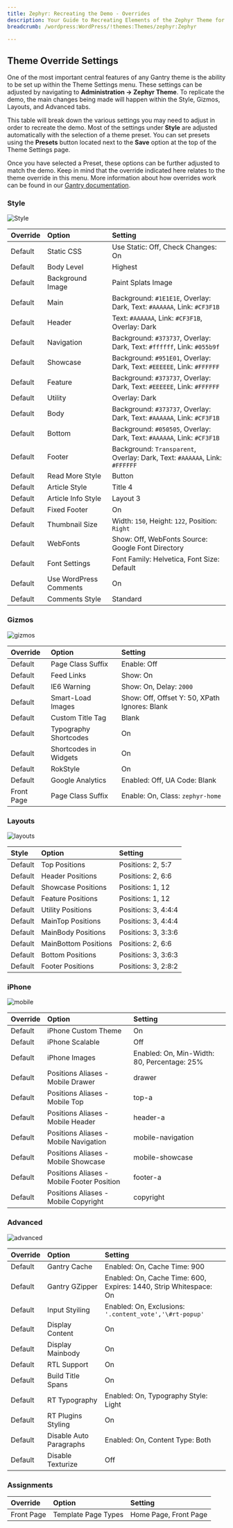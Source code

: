 ```yaml
---
title: Zephyr: Recreating the Demo - Overrides
description: Your Guide to Recreating Elements of the Zephyr Theme for WordPress
breadcrumb: /wordpress:WordPress/!themes:Themes/zephyr:Zephyr

---
```


Theme Override Settings
-----

One of the most important central features of any Gantry theme is the ability to be set up within the Theme Settings menu. These settings can be adjusted by navigating to **Administration -> Zephyr Theme**. To replicate the demo, the main changes being made will happen within the Style, Gizmos, Layouts, and Advanced tabs.

This table will break down the various settings you may need to adjust in order to recreate the demo. Most of the settings under **Style** are adjusted automatically with the selection of a theme preset. You can set presets using the **Presets** button located next to the **Save** option at the top of the Theme Settings page.

Once you have selected a Preset, these options can be further adjusted to match the demo. Keep in mind that the override indicated here relates to the theme override in this menu. More information about how overrides work can be found in our [Gantry documentation][override].

### Style

![Style][style]

| Override    | Option                 | Setting                                                                    |
| :---------- | :----------            | :----------                                                                |
| Default     | Static CSS             | Use Static: Off, Check Changes: On                                         |
| Default     | Body Level             | Highest                                                                    |
| Default     | Background Image       | Paint Splats Image                                                         |
| Default     | Main                   | Background: `#1E1E1E`, Overlay: Dark, Text: `#AAAAAA`, Link: `#CF3F1B`     |
| Default     | Header                 | Text: `#AAAAAA`, Link: `#CF3F1B`, Overlay: Dark                            |
| Default     | Navigation             | Background: `#373737`, Overlay: Dark, Text: `#ffffff`, Link: `#055b9f`     |
| Default     | Showcase               | Background: `#951E01`, Overlay: Dark, Text: `#EEEEEE`, Link: `#FFFFFF`     |
| Default     | Feature                | Background: `#373737`, Overlay: Dark, Text: `#EEEEEE`, Link: `#FFFFFF`     |
| Default     | Utility                | Overlay: Dark                                                              |
| Default     | Body                   | Background: `#373737`, Overlay: Dark, Text: `#AAAAAA`, Link: `#CF3F1B`     |
| Default     | Bottom                 | Background: `#050505`, Overlay: Dark, Text: `#AAAAAA`, Link: `#CF3F1B`     |
| Default     | Footer                 | Background: `Transparent`, Overlay: Dark, Text: `#AAAAAA`, Link: `#FFFFFF` |
| Default     | Read More Style        | Button                                                                     |
| Default     | Article Style          | Title 4                                                                    |
| Default     | Article Info Style     | Layout 3                                                                   |
| Default     | Fixed Footer           | On                                                                         |
| Default     | Thumbnail Size         | Width: `150`, Height: `122`, Position: `Right`                             |
| Default     | WebFonts               | Show: Off, WebFonts Source: Google Font Directory                          |
| Default     | Font Settings          | Font Family: Helvetica, Font Size: Default                                 |
| Default     | Use WordPress Comments | On                                                                         |
| Default     | Comments Style         | Standard                                                                   |

### Gizmos

![gizmos][gizmos]

| Override   | Option                | Setting                                       |
| :--------- | :-------------------- | :-------------------------------------------- |
| Default    | Page Class Suffix     | Enable: Off                                   |
| Default    | Feed Links            | Show: On                                      |
| Default    | IE6 Warning           | Show: On, Delay: `2000`                       |
| Default    | Smart-Load Images     | Show: Off, Offset Y: 50, XPath Ignores: Blank |
| Default    | Custom Title Tag      | Blank                                         |
| Default    | Typography Shortcodes | On                                            |
| Default    | Shortcodes in Widgets | On                                            |
| Default    | RokStyle              | On                                            |
| Default    | Google Analytics      | Enabled: Off, UA Code: Blank                  |
| Front Page | Page Class Suffix     | Enable: On, Class: `zephyr-home`              |

### Layouts

![layouts][layouts]

| Style   | Option                     | Setting               |  
| :------ | :------------------------- | :-------------------- |  
| Default | Top Positions              | Positions: 2, 5:7     |  
| Default | Header Positions           | Positions: 2, 6:6     |  
| Default | Showcase Positions         | Positions: 1, 12      |  
| Default | Feature Positions          | Positions: 1, 12      |  
| Default | Utility Positions          | Positions: 3, 4:4:4   |  
| Default | MainTop Positions          | Positions: 3, 4:4:4   |  
| Default | MainBody Positions         | Positions: 3, 3:3:6   |  
| Default | MainBottom Positions       | Positions: 2, 6:6     |  
| Default | Bottom Positions           | Positions: 3, 3:6:3   |  
| Default | Footer Positions           | Positions: 3, 2:8:2   |  

### iPhone

![mobile][mobile]

| Override    | Option                                     | Setting                                     |
| :---------- | :----------                                | :----------                                 |
| Default     | iPhone Custom Theme                        | On                                          |
| Default     | iPhone Scalable                            | Off                                         |
| Default     | iPhone Images                              | Enabled: On, Min-Width: 80, Percentage: 25% |
| Default     | Positions Aliases - Mobile Drawer          | drawer                                      |
| Default     | Positions Aliases - Mobile Top             | top-a                                       |
| Default     | Positions Aliases - Mobile Header          | header-a                                    |
| Default     | Positions Aliases - Mobile Navigation      | mobile-navigation                           |
| Default     | Positions Aliases - Mobile Showcase        | mobile-showcase                             |
| Default     | Positions Aliases - Mobile Footer Position | footer-a                                    |
| Default     | Positions Aliases - Mobile Copyright       | copyright                                   |

### Advanced

![advanced][advanced]

| Override   | Option                  | Setting                                                           |  
| :--------- | :---------------------- | :---------------------------------------------------------------- |  
| Default    | Gantry Cache            | Enabled: On, Cache Time: 900                                      |  
| Default    | Gantry GZipper          | Enabled: On, Cache Time: 600, Expires: 1440, Strip Whitespace: On |  
| Default    | Input Styiling          | Enabled: On, Exclusions: `'.content_vote','\#rt-popup'`           |  
| Default    | Display Content         | On                                                                |  
| Default    | Display Mainbody        | On                                                                |  
| Default    | RTL Support             | On                                                                |  
| Default    | Build Title Spans       | On                                                                |  
| Default    | RT Typography           | Enabled: On, Typography Style: Light                              |  
| Default    | RT Plugins Styling      | On                                                                |  
| Default    | Disable Auto Paragraphs | Enabled: On, Content Type: Both                                   |  
| Default    | Disable Texturize       | Off                                                               |  

### Assignments

| Override    | Option              | Setting               |
| :---------- | :----------         | :----------           |
| Front Page  | Template Page Types | Home Page, Front Page |

[override]: http://gantry-framework.org/documentation/wordpress/configure/
[style]: assets/setstyle.jpeg
[assignments]: assets/setassignments.jpg
[advanced]: assets/setadvanced.jpeg
[mobile]: assets/setmobile.jpeg
[layouts]: assets/setlayouts.jpeg
[gizmos]: assets/setgizmos.jpeg
